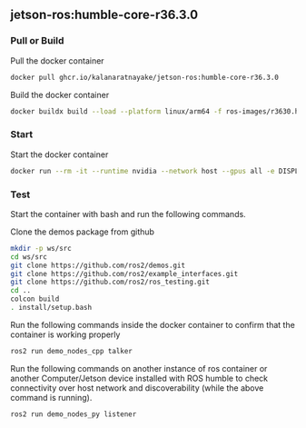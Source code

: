 ## jetson-ros:humble-core-r36.3.0
  
### Pull or Build

Pull the docker container
```bash
docker pull ghcr.io/kalanaratnayake/jetson-ros:humble-core-r36.3.0
```

Build the docker container
```bash
docker buildx build --load --platform linux/arm64 -f ros-images/r3630.humble_core.Dockerfile -t jetson-ros:humble-core-r36.3.0 .
```

### Start

Start the docker container

```bash
docker run --rm -it --runtime nvidia --network host --gpus all -e DISPLAY ghcr.io/kalanaratnayake/jetson-ros:humble-core-r36.3.0 bash
```

### Test

Start the container with bash and run the following commands.

Clone the demos package from github
```bash
mkdir -p ws/src
cd ws/src
git clone https://github.com/ros2/demos.git
git clone https://github.com/ros2/example_interfaces.git
git clone https://github.com/ros2/ros_testing.git
cd ..
colcon build
. install/setup.bash
```

Run the following commands inside the docker container to confirm that the container is working properly
```bash
ros2 run demo_nodes_cpp talker
```

Run the following commands on another instance of ros container or another Computer/Jetson device installed with ROS humble to check 
connectivity over host network and discoverability (while the above command is running).
```bash
ros2 run demo_nodes_py listener
```
